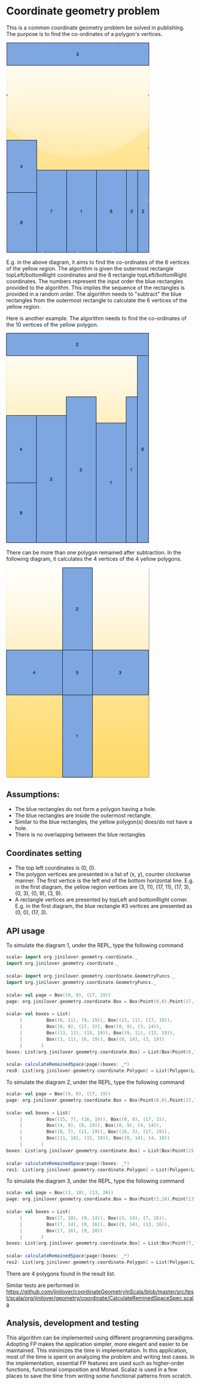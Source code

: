 # Coordinate geometry problem
This is a common coordinate geometry problem be solved in publishing.  The purpose is to find the co-ordinates of a polygon's vertices.

![Alt text](https://github.com/jinilover/images/blob/master/Polygon1.png)

E.g. in the above diagram, it aims to find the co-ordinates of the 6 vertices of the yellow region.  The algorithm is given the outermost rectangle topLeft/bottomRight coordinates and the 8 rectangle topLeft/bottomRight coordinates.  The numbers represent the input order the blue rectangles provided to the algorithm.  This implies the sequence of the rectangles is provided in a random order.  The algorithm needs to "subtract" the blue rectangles from the outermost rectangle to calculate the 6 vertices of the yellow region.

Here is another example.  The algorithm needs to find the co-ordinates of the 10 vertices of the yellow polygon.

![Alt text](https://github.com/jinilover/images/blob/master/Polygon2.png)

There can be more than one polygon remained after subtraction.  In the following diagram, it calculates the 4 vertices of the 4 yellow polygons.

![Alt text](https://github.com/jinilover/images/blob/master/Polygon3.png)

## Assumptions:
* The blue rectangles do not form a polygon having a hole.
* The blue rectangles are inside the outermost rectangle.
* Similar to the blue rectangles, the yellow polygon(s) does/do not have a hole.
* There is no overlapping between the blue rectangles

## Coordinates setting
* The top left coordinates is (0, 0).
* The polygon vertices are presented in a list of (x, y), counter clockwise manner.  The first vertice is the left end of the bottom horizontal line.  E.g. in the first diagram, the yellow region vertices are (3, 11), (17, 11), (17, 3), (0, 3), (0, 9), (3, 9).
* A rectangle vertices are presented by topLeft and bottomRight corner.  E.g. in the first diagram, the blue rectangle #3 vertices are presented as (0, 0), (17, 3).

## API usage
To simulate the diagram 1, under the REPL, type the following command
```Scala
scala> import org.jinilover.geometry.coordinate._
import org.jinilover.geometry.coordinate._

scala> import org.jinilover.geometry.coordinate.GeometryFuncs._
import org.jinilover.geometry.coordinate.GeometryFuncs._

scala> val page = Box((0, 0), (17, 19))
page: org.jinilover.geometry.coordinate.Box = Box(Point(0,0),Point(17,19))

scala> val boxes = List(
     |         Box((6, 11), (9, 19)), Box((15, 11), (17, 19)),
     |         Box((0, 0), (17, 3)), Box((0, 9), (3, 14)),
     |         Box((13, 11), (15, 19)), Box((9, 11), (13, 19)),
     |         Box((3, 11), (6, 19)), Box((0, 14), (3, 19))
     |       )
boxes: List[org.jinilover.geometry.coordinate.Box] = List(Box(Point(6,11),Point(9,19)), Box(Point(15,11),Point(17,19)), Box(Point(0,0),Point(17,3)), Box(Point(0,9),Point(3,14)), Box(Point(13,11),Point(15,19)), Box(Point(9,11),Point(13,19)), Box(Point(3,11),Point(6,19)), Box(Point(0,14),Point(3,19)))

scala> calculateRemainedSpace(page)(boxes: _*)
res0: List[org.jinilover.geometry.coordinate.Polygon] = List(Polygon(List(Point(3,11), Point(17,11), Point(17,3), Point(0,3), Point(0,9), Point(3,9))))
```

To simulate the diagram 2, under the REPL, type the following command
```Scala
scala> val page = Box((0, 0), (17, 19))
page: org.jinilover.geometry.coordinate.Box = Box(Point(0,0),Point(17,19))

scala> val boxes = List(
     |         Box((15, 7), (16, 19)), Box((0, 0), (17, 3)),
     |         Box((4, 9), (8, 19)), Box((0, 9), (4, 14)),
     |         Box((8, 7), (11, 19)), Box((16, 3), (17, 19)),
     |         Box((11, 10), (15, 19)), Box((0, 14), (4, 19))
     |       )
boxes: List[org.jinilover.geometry.coordinate.Box] = List(Box(Point(15,7),Point(16,19)), Box(Point(0,0),Point(17,3)), Box(Point(4,9),Point(8,19)), Box(Point(0,9),Point(4,14)), Box(Point(8,7),Point(11,19)), Box(Point(16,3),Point(17,19)), Box(Point(11,10),Point(15,19)), Box(Point(0,14),Point(4,19)))

scala> calculateRemainedSpace(page)(boxes: _*)
res1: List[org.jinilover.geometry.coordinate.Polygon] = List(Polygon(List(Point(11,10), Point(15,10), Point(15,7), Point(16,7), Point(16,3), Point(0,3), Point(0,9), Point(8,9), Point(8,7), Point(11,7))))
```

To simulate the diagram 3, under the REPL, type the following command
```Scala
scala> val page = Box((3, 10), (13, 20))
page: org.jinilover.geometry.coordinate.Box = Box(Point(3,10),Point(13,20))

scala> val boxes = List(
     |         Box((7, 10), (9, 14)), Box((3, 14), (7, 16)),
     |         Box((7, 14), (9, 16)), Box((9, 14), (13, 16)),
     |         Box((7, 16), (9, 20))
     |       )
boxes: List[org.jinilover.geometry.coordinate.Box] = List(Box(Point(7,10),Point(9,14)), Box(Point(3,14),Point(7,16)), Box(Point(7,14),Point(9,16)), Box(Point(9,14),Point(13,16)), Box(Point(7,16),Point(9,20)))

scala> calculateRemainedSpace(page)(boxes: _*)
res2: List[org.jinilover.geometry.coordinate.Polygon] = List(Polygon(List(Point(3,14), Point(7,14), Point(7,10), Point(3,10))), Polygon(List(Point(3,20), Point(7,20), Point(7,16), Point(3,16))), Polygon(List(Point(9,14), Point(13,14), Point(13,10), Point(9,10))), Polygon(List(Point(9,20), Point(13,20), Point(13,16), Point(9,16))))
```
There are 4 polygons found in the result list.

Similar tests are performed in https://github.com/jinilover/coordinateGeometryInScala/blob/master/src/test/scala/org/jinilover/geometry/coordinate/CalculateReminedSpaceSpec.scala

## Analysis, development and testing
This algorithm can be implemented using different programming paradigms.  Adopting FP makes the application simpler, more elegant and easier to be maintained.  This minimizes the time in implementation.  In this application, most of the time is spent on analyzing the problem and writing test cases.  In the implementation, essential FP features are used such as higher-order functions, functional composition and Monad.  Scalaz is used in a few places to save the time from writing some functional patterns from scratch.
